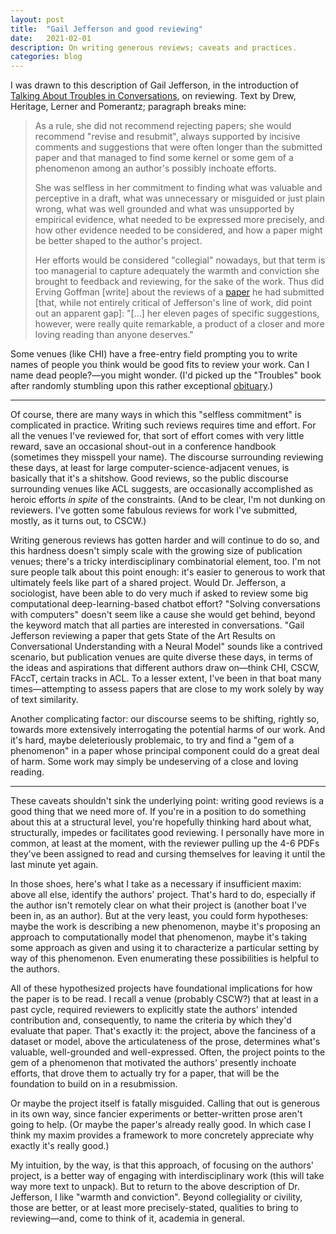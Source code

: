 ```yaml
---
layout: post
title:  "Gail Jefferson and good reviewing"
date:   2021-02-01
description: On writing generous reviews; caveats and practices.
categories: blog
---
```

I was drawn to this description of Gail Jefferson, in the introduction of [Talking About Troubles in Conversations](https://www.mcnallyjackson.com/book/9780199937349), on reviewing. Text by Drew, Heritage, Lerner and Pomerantz; paragraph breaks mine:

> As a rule, she did not recommend rejecting papers; she would recommend "revise and resubmit", always supported by incisive comments and suggestions that were often longer than the submitted paper and that managed to find some kernel or some gem of a phenomenon among an author's possibly inchoate efforts. 
>
> She was selfless in her commitment to finding what was valuable and perceptive in a draft, what was unnecessary or misguided or just plain wrong, what was well grounded and what was unsupported by empirical evidence, what needed to be expressed more precisely, and how other evidence needed to be considered, and how a paper might be better shaped to the author's project. 
> 
> Her efforts would be considered "collegial" nowadays, but that term is too managerial to capture adequately the warmth and conviction she brought to feedback and reviewing, for the sake of the work. Thus did Erving Goffman [write] about the reviews of a [paper](https://citeseerx.ist.psu.edu/viewdoc/download?doi=10.1.1.183.790&rep=rep1&type=pdf) he had submitted [that, while not entirely critical of Jefferson's line of work, did point out an apparent gap]: "[...] her eleven pages of specific suggestions, however, were really quite remarkable, a product of a closer and more loving reading than anyone deserves."

Some venues (like CHI) have a free-entry field prompting you to write names of people you think would be good fits to review your work. Can I name dead people?—you might wonder. (I'd picked up the "Troubles" book after randomly stumbling upon this rather exceptional [obituary](https://linguistlist.org/issues/19/19-1486/).)

---

Of course, there are many ways in which this "selfless commitment" is complicated in practice. Writing such reviews requires time and effort. For all the venues I've reviewed for, that sort of effort comes with very little reward, save an occasional shout-out in a conference handbook (sometimes they misspell your name). The discourse surrounding reviewing these days, at least for large computer-science-adjacent venues, is basically that it's a shitshow. Good reviews, so the public discourse surrounding venues like ACL suggests, are occasionally accomplished as heroic efforts _in spite_ of the constraints. (And to be clear, I'm not dunking on reviewers. I've gotten some fabulous reviews for work I've submitted, mostly, as it turns out, to CSCW.)

Writing generous reviews has gotten harder and will continue to do so, and this hardness doesn't simply scale with the growing size of publication venues; there's a tricky interdisciplinary combinatorial element, too. I'm not sure people talk about this point enough: it's easier to generous to work that ultimately feels like part of a shared project. Would Dr. Jefferson, a sociologist, have been able to do very much if asked to review some big computational deep-learning-based chatbot effort? "Solving conversations with computers" doesn't seem like a cause she would get behind, beyond the keyword match that all parties are interested in conversations. "Gail Jefferson reviewing a paper that gets State of the Art Results on Conversational Understanding with a Neural Model" sounds like a contrived scenario, but publication venues are quite diverse these days, in terms of the ideas and aspirations that different authors draw on—think CHI, CSCW, FAccT, certain tracks in ACL. To a lesser extent, I've been in that boat many times—attempting to assess papers that are close to my work solely by way of text similarity.

Another complicating factor: our discourse seems to be shifting, rightly so, towards more extensively interrogating the potential harms of our work. And it's hard, maybe deleteriously problemaic, to try and find a "gem of a phenomenon" in a paper whose principal component could do a great deal of harm. Some work may simply be undeserving of a close and loving reading.

---

These caveats shouldn't sink the underlying point: writing good reviews is a good thing that we need more of. If you're in a position to do something about this at a structural level, you're hopefully thinking hard about what, structurally, impedes or facilitates good reviewing. I personally have more in common, at least at the moment, with the reviewer pulling up the 4-6 PDFs they've been assigned to read and cursing themselves for leaving it until the last minute yet again. 

In those shoes, here's what I take as a necessary if insufficient maxim: above all else, identify the authors' project. That's hard to do, especially if the author isn't remotely clear on what their project is (another boat I've been in, as an author). But at the very least, you could form hypotheses: maybe the work is describing a new phenomenon, maybe it's proposing an approach to computationally model that phenomenon, maybe it's taking some approach as given and using it to characterize a particular setting by way of this phenomenon. Even enumerating these possibilities is helpful to the authors. 

All of these hypothesized projects have foundational implications for how the paper is to be read. I recall a venue (probably CSCW?) that at least in a past cycle, required reviewers to explicitly state the authors' intended contribution and, consequently, to name the criteria by which they'd evaluate that paper. That's exactly it: the project, above the fanciness of a dataset or model, above the articulateness of the prose, determines what's valuable, well-grounded and well-expressed. Often, the project points to the gem of a phenomenon that motivated the authors' presently inchoate efforts, that drove them to actually try for a paper, that will be the foundation to build on in a resubmission. 

Or maybe the project itself is fatally misguided. Calling that out is generous in its own way, since fancier experiments or better-written prose aren't going to help. (Or maybe the paper's already really good. In which case I think my maxim provides a framework to more concretely appreciate why exactly it's really good.)

My intuition, by the way, is that this approach, of focusing on the authors' project, is a better way of engaging with interdisciplinary work (this will take way more text to unpack). But to return to the above description of Dr. Jefferson, I like "warmth and conviction". Beyond collegiality or civility, those are better, or at least more precisely-stated, qualities to bring to reviewing—and, come to think of it, academia in general. 

